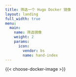 ```yaml
---
title: 筛选一个 Hugo Docker 镜像
layout: landing
full_width: true
menu:
  main:
    name: 筛选镜像
    weight: 2
    params:
      icon:
        vendor: bs
        name: hand-index
---
```


{{< choose-docker-image >}}
